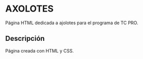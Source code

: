 # AXOLOTES
Página HTML dedicada a ajolotes para el programa de TC PRO.
## Descripción
Página creada con HTML y CSS.
